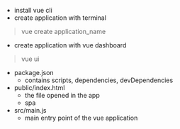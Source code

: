 - install vue cli
- create application with terminal
> vue create application_name
- create application with vue dashboard
> vue ui
- package.json
  - contains scripts, dependencies, devDependencies
- public/index.html
  - the file opened in the app
  - spa
- src/main.js
  - main entry point of the vue application